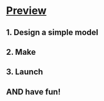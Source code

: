 # [Preview](https://wiry-viburnum-560.notion.site/d3c3529c80e043a189c50ac27ae4b550?v=0efed35520094d33be1cbf99bd1ff8a3&pvs=4)
## 1. Design a simple model
## 2. Make
## 3. Launch
## AND have fun!
